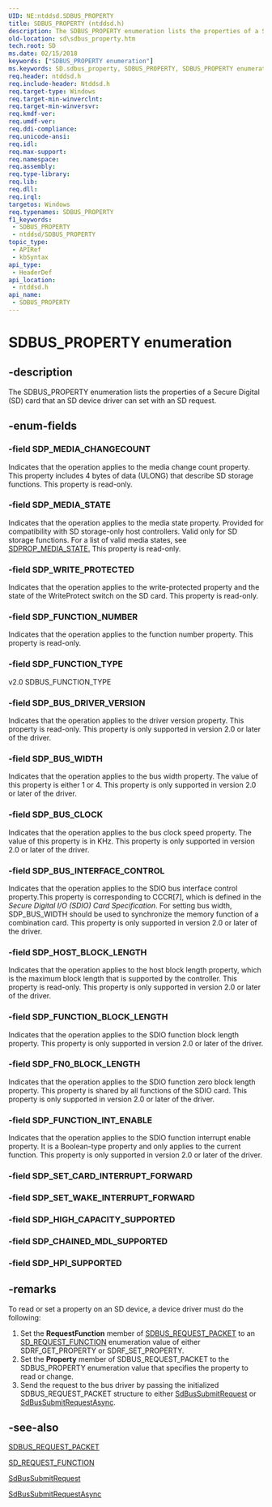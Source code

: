```yaml
---
UID: NE:ntddsd.SDBUS_PROPERTY
title: SDBUS_PROPERTY (ntddsd.h)
description: The SDBUS_PROPERTY enumeration lists the properties of a Secure Digital (SD) card that an SD device driver can set with an SD request.
old-location: sd\sdbus_property.htm
tech.root: SD
ms.date: 02/15/2018
keywords: ["SDBUS_PROPERTY enumeration"]
ms.keywords: SD.sdbus_property, SDBUS_PROPERTY, SDBUS_PROPERTY enumeration [Buses], SDP_BUS_CLOCK, SDP_BUS_DRIVER_VERSION, SDP_BUS_INTERFACE_CONTROL, SDP_BUS_WIDTH, SDP_FN0_BLOCK_LENGTH, SDP_FUNCTION_BLOCK_LENGTH, SDP_FUNCTION_INT_ENABLE, SDP_FUNCTION_NUMBER, SDP_FUNCTION_TYPE, SDP_HOST_BLOCK_LENGTH, SDP_MEDIA_CHANGECOUNT, SDP_MEDIA_STATE, SDP_WRITE_PROTECTED, ntddsd/SDBUS_PROPERTY, ntddsd/SDP_BUS_CLOCK, ntddsd/SDP_BUS_DRIVER_VERSION, ntddsd/SDP_BUS_INTERFACE_CONTROL, ntddsd/SDP_BUS_WIDTH, ntddsd/SDP_FN0_BLOCK_LENGTH, ntddsd/SDP_FUNCTION_BLOCK_LENGTH, ntddsd/SDP_FUNCTION_INT_ENABLE, ntddsd/SDP_FUNCTION_NUMBER, ntddsd/SDP_FUNCTION_TYPE, ntddsd/SDP_HOST_BLOCK_LENGTH, ntddsd/SDP_MEDIA_CHANGECOUNT, ntddsd/SDP_MEDIA_STATE, ntddsd/SDP_WRITE_PROTECTED, sd-structs_257d86c6-0dd9-4f44-b85d-61647d2d8e8b.xml
req.header: ntddsd.h
req.include-header: Ntddsd.h
req.target-type: Windows
req.target-min-winverclnt: 
req.target-min-winversvr: 
req.kmdf-ver: 
req.umdf-ver: 
req.ddi-compliance: 
req.unicode-ansi: 
req.idl: 
req.max-support: 
req.namespace: 
req.assembly: 
req.type-library: 
req.lib: 
req.dll: 
req.irql: 
targetos: Windows
req.typenames: SDBUS_PROPERTY
f1_keywords:
 - SDBUS_PROPERTY
 - ntddsd/SDBUS_PROPERTY
topic_type:
 - APIRef
 - kbSyntax
api_type:
 - HeaderDef
api_location:
 - ntddsd.h
api_name:
 - SDBUS_PROPERTY
---
```


# SDBUS_PROPERTY enumeration


## -description

The SDBUS_PROPERTY enumeration lists the properties of a Secure Digital (SD) card that an SD device driver can set with an SD request.

## -enum-fields

### -field SDP_MEDIA_CHANGECOUNT

Indicates that the operation applies to the media change count property. This property includes 4 bytes of data (ULONG) that describe SD storage functions. This property is read-only.

### -field SDP_MEDIA_STATE

Indicates that the operation applies to the media state property. Provided for compatibility with SD storage-only host controllers. Valid only for SD storage functions. For a list of valid media states, see <a href="/windows-hardware/drivers/ddi/ntddsd/ne-ntddsd-sdprop_media_state">SDPROP_MEDIA_STATE</a><u>.</u> This property is read-only.

### -field SDP_WRITE_PROTECTED

Indicates that the operation applies to the write-protected property and the state of the WriteProtect switch on the SD card. This property is read-only.

### -field SDP_FUNCTION_NUMBER

Indicates that the operation applies to the function number property. This property is read-only.

### -field SDP_FUNCTION_TYPE

v2.0 SDBUS_FUNCTION_TYPE

### -field SDP_BUS_DRIVER_VERSION

Indicates that the operation applies to the driver version property. This property is read-only. This property is only supported in version 2.0 or later of the driver.

### -field SDP_BUS_WIDTH

Indicates that the operation applies to the bus width property. The value of this property is either 1 or 4. This property is only supported in version 2.0 or later of the driver.

### -field SDP_BUS_CLOCK

Indicates that the operation applies to the bus clock speed property. The value of this property is in KHz. This property is only supported in version 2.0 or later of the driver.

### -field SDP_BUS_INTERFACE_CONTROL

Indicates that the operation applies to the SDIO bus interface control property.This property is corresponding to CCCR[7], which is defined in the <i>Secure Digital I/O (SDIO) Card Specification</i>. For setting bus width, SDP_BUS_WIDTH should be used to synchronize the memory function of a combination card. This property is only supported in version 2.0 or later of the driver.

### -field SDP_HOST_BLOCK_LENGTH

Indicates that the operation applies to the host block length property, which is the maximum block length that is supported by the controller. This property is read-only. This property is only supported in version 2.0 or later of the driver.

### -field SDP_FUNCTION_BLOCK_LENGTH

Indicates that the operation applies to the SDIO function block length property. This property is only supported in version 2.0 or later of the driver.

### -field SDP_FN0_BLOCK_LENGTH

Indicates that the operation applies to the SDIO function zero block length property. This property is shared by all functions of the SDIO card. This property is only supported in version 2.0 or later of the driver.

### -field SDP_FUNCTION_INT_ENABLE

Indicates that the operation applies to the SDIO function interrupt enable property. It is a Boolean-type property and only applies to the current function. This property is only supported in version 2.0 or later of the driver.

### -field SDP_SET_CARD_INTERRUPT_FORWARD

### -field SDP_SET_WAKE_INTERRUPT_FORWARD

### -field SDP_HIGH_CAPACITY_SUPPORTED

### -field SDP_CHAINED_MDL_SUPPORTED

### -field SDP_HPI_SUPPORTED

## -remarks

To read or set a property on an SD device, a device driver must do the following:

<ol>
<li>
Set the <b>RequestFunction</b> member of <a href="/previous-versions/windows/hardware/drivers/ff537931(v=vs.85)">SDBUS_REQUEST_PACKET</a> to an <a href="/windows-hardware/drivers/ddi/ntddsd/ne-ntddsd-sd_request_function">SD_REQUEST_FUNCTION</a> enumeration value of either SDRF_GET_PROPERTY or SDRF_SET_PROPERTY.

</li>
<li>
Set the <b>Property</b> member of SDBUS_REQUEST_PACKET to the SDBUS_PROPERTY enumeration value that specifies the property to read or change.

</li>
<li>
Send the request to the bus driver by passing the initialized SDBUS_REQUEST_PACKET structure to either <a href="/windows-hardware/drivers/ddi/ntddsd/nf-ntddsd-sdbussubmitrequest">SdBusSubmitRequest</a> or <a href="/windows-hardware/drivers/ddi/ntddsd/nf-ntddsd-sdbussubmitrequestasync">SdBusSubmitRequestAsync</a>.

</li>
</ol>

## -see-also

<a href="/previous-versions/windows/hardware/drivers/ff537931(v=vs.85)">SDBUS_REQUEST_PACKET</a>



<a href="/windows-hardware/drivers/ddi/ntddsd/ne-ntddsd-sd_request_function">SD_REQUEST_FUNCTION</a>



<a href="/windows-hardware/drivers/ddi/ntddsd/nf-ntddsd-sdbussubmitrequest">SdBusSubmitRequest</a>



<a href="/windows-hardware/drivers/ddi/ntddsd/nf-ntddsd-sdbussubmitrequestasync">SdBusSubmitRequestAsync</a>

